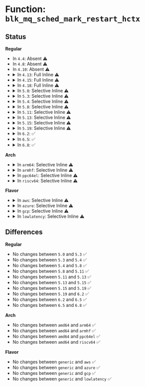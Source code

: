 # Function: <code>blk_mq_sched_mark_restart_hctx</code>

## Status
<b>Regular</b>
<ul>
<li>
In <code>4.4</code>: Absent ⚠️
</li>
<li>
In <code>4.8</code>: Absent ⚠️
</li>
<li>
In <code>4.10</code>: Absent ⚠️
</li>
<li>
<details>
<summary>In <code>4.13</code>: Full Inline ⚠️</summary>

**Collision:** Unique Static

**Inline:** Full

**Transformation:** False

**Instances:**

```
In block/blk-mq-sched.c (ffffffff81435750)
Location: block/blk-mq-sched.c:57
Inline: True
Inline callers:
  - block/blk-mq-sched.c:blk_mq_sched_dispatch_requests
```
</details>
</li>
<li>
<details>
<summary>In <code>4.15</code>: Full Inline ⚠️</summary>

**Collision:** Unique Static

**Inline:** Full

**Transformation:** False

**Instances:**

```
In block/blk-mq-sched.c (ffffffff8146150a)
Location: block/blk-mq-sched.c:57
Inline: True
Inline callers:
  - block/blk-mq-sched.c:blk_mq_sched_dispatch_requests
```
</details>
</li>
<li>
<details>
<summary>In <code>4.18</code>: Full Inline ⚠️</summary>

**Collision:** Unique Static

**Inline:** Full

**Transformation:** False

**Instances:**

```
In block/blk-mq-sched.c (ffffffff81494f2a)
Location: block/blk-mq-sched.c:57
Inline: True
Inline callers:
  - block/blk-mq-sched.c:blk_mq_sched_dispatch_requests
```
</details>
</li>
<li>
<details>
<summary>In <code>5.0</code>: Selective Inline ⚠️</summary>

```c
void blk_mq_sched_mark_restart_hctx(struct blk_mq_hw_ctx *hctx);
```

**Collision:** Unique Global

**Inline:** Selective

**Transformation:** False

**Instances:**

```
In block/blk-mq-sched.c (ffffffff814aefb7)
Location: block/blk-mq-sched.c:64
Inline: True
Inline callers:
  - block/blk-mq-sched.c:blk_mq_sched_dispatch_requests
  - block/blk-mq-sched.c:blk_mq_sched_dispatch_requests
Direct callers:
  - block/mq-deadline.c:dd_dispatch_request
```
**Symbols:**

```
ffffffff814aedf0-ffffffff814aee09: blk_mq_sched_mark_restart_hctx (STB_GLOBAL)
```
</details>
</li>
<li>
<details>
<summary>In <code>5.3</code>: Selective Inline ⚠️</summary>

```c
void blk_mq_sched_mark_restart_hctx(struct blk_mq_hw_ctx *hctx);
```

**Collision:** Unique Global

**Inline:** Selective

**Transformation:** False

**Instances:**

```
In block/blk-mq-sched.c (ffffffff814dd271)
Location: block/blk-mq-sched.c:65
Inline: True
Inline callers:
  - block/blk-mq-sched.c:blk_mq_sched_dispatch_requests
  - block/blk-mq-sched.c:blk_mq_sched_dispatch_requests
Direct callers:
  - block/blk-mq.c:blk_mq_dispatch_rq_list
  - block/mq-deadline.c:dd_dispatch_request
```
**Symbols:**

```
ffffffff814dd0a0-ffffffff814dd0b8: blk_mq_sched_mark_restart_hctx (STB_GLOBAL)
```
</details>
</li>
<li>
<details>
<summary>In <code>5.4</code>: Selective Inline ⚠️</summary>

```c
void blk_mq_sched_mark_restart_hctx(struct blk_mq_hw_ctx *hctx);
```

**Collision:** Unique Global

**Inline:** Selective

**Transformation:** False

**Instances:**

```
In block/blk-mq-sched.c (ffffffff814f66e1)
Location: block/blk-mq-sched.c:65
Inline: True
Inline callers:
  - block/blk-mq-sched.c:blk_mq_sched_dispatch_requests
  - block/blk-mq-sched.c:blk_mq_sched_dispatch_requests
Direct callers:
  - block/blk-mq.c:blk_mq_dispatch_rq_list
  - block/mq-deadline.c:dd_finish_request
```
**Symbols:**

```
ffffffff814f6510-ffffffff814f6528: blk_mq_sched_mark_restart_hctx (STB_GLOBAL)
```
</details>
</li>
<li>
<details>
<summary>In <code>5.8</code>: Selective Inline ⚠️</summary>

```c
void blk_mq_sched_mark_restart_hctx(struct blk_mq_hw_ctx *hctx);
```

**Collision:** Unique Global

**Inline:** Selective

**Transformation:** False

**Instances:**

```
In block/blk-mq-sched.c (ffffffff8155704c)
Location: block/blk-mq-sched.c:65
Inline: True
Inline callers:
  - block/blk-mq-sched.c:__blk_mq_sched_dispatch_requests
  - block/blk-mq-sched.c:__blk_mq_sched_dispatch_requests
Direct callers:
  - block/blk-mq.c:blk_mq_mark_tag_wait
  - block/mq-deadline.c:dd_finish_request
```
**Symbols:**

```
ffffffff81556b10-ffffffff81556b28: blk_mq_sched_mark_restart_hctx (STB_GLOBAL)
```
</details>
</li>
<li>
<details>
<summary>In <code>5.11</code>: Selective Inline ⚠️</summary>

```c
void blk_mq_sched_mark_restart_hctx(struct blk_mq_hw_ctx *hctx);
```

**Collision:** Unique Global

**Inline:** Selective

**Transformation:** False

**Instances:**

```
In block/blk-mq-sched.c (ffffffff815736a3)
Location: block/blk-mq-sched.c:51
Inline: True
Inline callers:
  - block/blk-mq-sched.c:__blk_mq_sched_dispatch_requests
  - block/blk-mq-sched.c:__blk_mq_sched_dispatch_requests
Direct callers:
  - block/blk-mq.c:blk_mq_mark_tag_wait
  - block/mq-deadline.c:dd_finish_request
```
**Symbols:**

```
ffffffff81573580-ffffffff81573598: blk_mq_sched_mark_restart_hctx (STB_GLOBAL)
```
</details>
</li>
<li>
<details>
<summary>In <code>5.13</code>: Selective Inline ⚠️</summary>

```c
void blk_mq_sched_mark_restart_hctx(struct blk_mq_hw_ctx *hctx);
```

**Collision:** Unique Global

**Inline:** Selective

**Transformation:** False

**Instances:**

```
In block/blk-mq-sched.c (ffffffff8157b733)
Location: block/blk-mq-sched.c:51
Inline: True
Inline callers:
  - block/blk-mq-sched.c:__blk_mq_sched_dispatch_requests
  - block/blk-mq-sched.c:__blk_mq_sched_dispatch_requests
Direct callers:
  - block/blk-mq.c:blk_mq_mark_tag_wait
  - block/mq-deadline.c:dd_finish_request
```
**Symbols:**

```
ffffffff8157b480-ffffffff8157b498: blk_mq_sched_mark_restart_hctx (STB_GLOBAL)
```
</details>
</li>
<li>
<details>
<summary>In <code>5.15</code>: Selective Inline ⚠️</summary>

```c
void blk_mq_sched_mark_restart_hctx(struct blk_mq_hw_ctx *hctx);
```

**Collision:** Unique Global

**Inline:** Selective

**Transformation:** False

**Instances:**

```
In block/blk-mq-sched.c (ffffffff815e0ad2)
Location: block/blk-mq-sched.c:51
Inline: True
Inline callers:
  - block/blk-mq-sched.c:__blk_mq_sched_dispatch_requests
  - block/blk-mq-sched.c:__blk_mq_sched_dispatch_requests
Direct callers:
  - block/blk-mq.c:blk_mq_mark_tag_wait
  - block/mq-deadline.c:dd_finish_request
```
**Symbols:**

```
ffffffff815e0800-ffffffff815e0818: blk_mq_sched_mark_restart_hctx (STB_GLOBAL)
```
</details>
</li>
<li>
<details>
<summary>In <code>5.19</code>: Selective Inline ⚠️</summary>

```c
void blk_mq_sched_mark_restart_hctx(struct blk_mq_hw_ctx *hctx);
```

**Collision:** Unique Global

**Inline:** Selective

**Transformation:** False

**Instances:**

```
In block/blk-mq-sched.c (ffffffff8168f6da)
Location: block/blk-mq-sched.c:25
Inline: True
Inline callers:
  - block/blk-mq-sched.c:__blk_mq_sched_dispatch_requests
  - block/blk-mq-sched.c:__blk_mq_sched_dispatch_requests
Direct callers:
  - block/blk-mq.c:blk_mq_mark_tag_wait
  - block/mq-deadline.c:dd_finish_request
```
**Symbols:**

```
ffffffff8168f440-ffffffff8168f460: blk_mq_sched_mark_restart_hctx (STB_GLOBAL)
```
</details>
</li>
<li>
<details>
<summary>In <code>6.2</code>: ✅</summary>

```c
void blk_mq_sched_mark_restart_hctx(struct blk_mq_hw_ctx *hctx);
```

**Collision:** Unique Global

**Inline:** No

**Transformation:** False

**Instances:**

```
In block/blk-mq-sched.c (ffffffff8174da10)
Location: block/blk-mq-sched.c:24
Inline: False
Direct callers:
  - block/blk-mq.c:blk_mq_mark_tag_wait
  - block/blk-mq-sched.c:__blk_mq_sched_dispatch_requests
  - block/mq-deadline.c:dd_finish_request
```
**Symbols:**

```
ffffffff8174da10-ffffffff8174da30: blk_mq_sched_mark_restart_hctx (STB_GLOBAL)
```
</details>
</li>
<li>
<details>
<summary>In <code>6.5</code>: ✅</summary>

```c
void blk_mq_sched_mark_restart_hctx(struct blk_mq_hw_ctx *hctx);
```

**Collision:** Unique Global

**Inline:** No

**Transformation:** False

**Instances:**

```
In block/blk-mq-sched.c (ffffffff81789f90)
Location: block/blk-mq-sched.c:22
Inline: False
Direct callers:
  - block/blk-mq.c:blk_mq_mark_tag_wait
  - block/blk-mq-sched.c:__blk_mq_sched_dispatch_requests
  - block/mq-deadline.c:dd_finish_request
```
**Symbols:**

```
ffffffff81789f90-ffffffff81789fb0: blk_mq_sched_mark_restart_hctx (STB_GLOBAL)
```
</details>
</li>
<li>
<details>
<summary>In <code>6.8</code>: ✅</summary>

```c
void blk_mq_sched_mark_restart_hctx(struct blk_mq_hw_ctx *hctx);
```

**Collision:** Unique Global

**Inline:** No

**Transformation:** False

**Instances:**

```
In block/blk-mq-sched.c (ffffffff817cc710)
Location: block/blk-mq-sched.c:22
Inline: False
Direct callers:
  - block/blk-mq.c:blk_mq_mark_tag_wait
  - block/blk-mq-sched.c:__blk_mq_sched_dispatch_requests
  - block/mq-deadline.c:dd_finish_request
```
**Symbols:**

```
ffffffff817cc710-ffffffff817cc730: blk_mq_sched_mark_restart_hctx (STB_GLOBAL)
```
</details>
</li>
</ul>
<b>Arch</b>
<ul>
<li>
<details>
<summary>In <code>arm64</code>: Selective Inline ⚠️</summary>

```c
void blk_mq_sched_mark_restart_hctx(struct blk_mq_hw_ctx *hctx);
```

**Collision:** Unique Global

**Inline:** Selective

**Transformation:** False

**Instances:**

```
In block/blk-mq-sched.c (ffff8000105f6c84)
Location: block/blk-mq-sched.c:65
Inline: True
Inline callers:
  - block/blk-mq-sched.c:blk_mq_sched_dispatch_requests
Direct callers:
  - block/blk-mq.c:blk_mq_dispatch_rq_list
  - block/mq-deadline.c:dd_finish_request
```
**Symbols:**

```
ffff8000105f69d0-ffff8000105f6a34: blk_mq_sched_mark_restart_hctx (STB_GLOBAL)
```
</details>
</li>
<li>
<details>
<summary>In <code>armhf</code>: Selective Inline ⚠️</summary>

```c
void blk_mq_sched_mark_restart_hctx(struct blk_mq_hw_ctx *hctx);
```

**Collision:** Unique Global

**Inline:** Selective

**Transformation:** False

**Instances:**

```
In block/blk-mq-sched.c (c07a2474)
Location: block/blk-mq-sched.c:65
Inline: True
Inline callers:
  - block/blk-mq-sched.c:blk_mq_sched_dispatch_requests
Direct callers:
  - block/blk-mq.c:blk_mq_dispatch_rq_list
  - block/mq-deadline.c:dd_finish_request
```
**Symbols:**

```
c07a1bd4-c07a1c04: blk_mq_sched_mark_restart_hctx (STB_GLOBAL)
```
</details>
</li>
<li>
<details>
<summary>In <code>ppc64el</code>: Selective Inline ⚠️</summary>

```c
void blk_mq_sched_mark_restart_hctx(struct blk_mq_hw_ctx *hctx);
```

**Collision:** Unique Global

**Inline:** Selective

**Transformation:** False

**Instances:**

```
In block/blk-mq-sched.c (c00000000078f0b0)
Location: block/blk-mq-sched.c:65
Inline: True
Inline callers:
  - block/blk-mq-sched.c:blk_mq_sched_dispatch_requests
  - block/blk-mq-sched.c:blk_mq_sched_dispatch_requests
Direct callers:
  - block/blk-mq.c:blk_mq_dispatch_rq_list
  - block/mq-deadline.c:dd_finish_request
```
**Symbols:**

```
c00000000078ee00-c00000000078ee30: blk_mq_sched_mark_restart_hctx (STB_GLOBAL)
```
</details>
</li>
<li>
<details>
<summary>In <code>riscv64</code>: Selective Inline ⚠️</summary>

```c
void blk_mq_sched_mark_restart_hctx(struct blk_mq_hw_ctx *hctx);
```

**Collision:** Unique Global

**Inline:** Selective

**Transformation:** False

**Instances:**

```
In block/blk-mq-sched.c (ffffffe0004344d2)
Location: block/blk-mq-sched.c:65
Inline: True
Inline callers:
  - block/blk-mq-sched.c:blk_mq_sched_dispatch_requests
Direct callers:
  - block/blk-mq.c:blk_mq_dispatch_rq_list
  - block/mq-deadline.c:dd_finish_request
```
**Symbols:**

```
ffffffe000433d86-ffffffe000433db8: blk_mq_sched_mark_restart_hctx (STB_GLOBAL)
```
</details>
</li>
</ul>
<b>Flavor</b>
<ul>
<li>
<details>
<summary>In <code>aws</code>: Selective Inline ⚠️</summary>

```c
void blk_mq_sched_mark_restart_hctx(struct blk_mq_hw_ctx *hctx);
```

**Collision:** Unique Global

**Inline:** Selective

**Transformation:** False

**Instances:**

```
In block/blk-mq-sched.c (ffffffff814eecc1)
Location: block/blk-mq-sched.c:65
Inline: True
Inline callers:
  - block/blk-mq-sched.c:blk_mq_sched_dispatch_requests
  - block/blk-mq-sched.c:blk_mq_sched_dispatch_requests
Direct callers:
  - block/blk-mq.c:blk_mq_dispatch_rq_list
  - block/mq-deadline.c:dd_finish_request
```
**Symbols:**

```
ffffffff814eeaf0-ffffffff814eeb08: blk_mq_sched_mark_restart_hctx (STB_GLOBAL)
```
</details>
</li>
<li>
<details>
<summary>In <code>azure</code>: Selective Inline ⚠️</summary>

```c
void blk_mq_sched_mark_restart_hctx(struct blk_mq_hw_ctx *hctx);
```

**Collision:** Unique Global

**Inline:** Selective

**Transformation:** False

**Instances:**

```
In block/blk-mq-sched.c (ffffffff814df201)
Location: block/blk-mq-sched.c:65
Inline: True
Inline callers:
  - block/blk-mq-sched.c:blk_mq_sched_dispatch_requests
  - block/blk-mq-sched.c:blk_mq_sched_dispatch_requests
Direct callers:
  - block/blk-mq.c:blk_mq_dispatch_rq_list
  - block/mq-deadline.c:dd_finish_request
```
**Symbols:**

```
ffffffff814df040-ffffffff814df058: blk_mq_sched_mark_restart_hctx (STB_GLOBAL)
```
</details>
</li>
<li>
<details>
<summary>In <code>gcp</code>: Selective Inline ⚠️</summary>

```c
void blk_mq_sched_mark_restart_hctx(struct blk_mq_hw_ctx *hctx);
```

**Collision:** Unique Global

**Inline:** Selective

**Transformation:** False

**Instances:**

```
In block/blk-mq-sched.c (ffffffff814ead51)
Location: block/blk-mq-sched.c:65
Inline: True
Inline callers:
  - block/blk-mq-sched.c:blk_mq_sched_dispatch_requests
  - block/blk-mq-sched.c:blk_mq_sched_dispatch_requests
Direct callers:
  - block/blk-mq.c:blk_mq_dispatch_rq_list
  - block/mq-deadline.c:dd_finish_request
```
**Symbols:**

```
ffffffff814eab80-ffffffff814eab98: blk_mq_sched_mark_restart_hctx (STB_GLOBAL)
```
</details>
</li>
<li>
<details>
<summary>In <code>lowlatency</code>: Selective Inline ⚠️</summary>

```c
void blk_mq_sched_mark_restart_hctx(struct blk_mq_hw_ctx *hctx);
```

**Collision:** Unique Global

**Inline:** Selective

**Transformation:** False

**Instances:**

```
In block/blk-mq-sched.c (ffffffff81503d2f)
Location: block/blk-mq-sched.c:65
Inline: True
Inline callers:
  - block/blk-mq-sched.c:blk_mq_sched_dispatch_requests
  - block/blk-mq-sched.c:blk_mq_sched_dispatch_requests
Direct callers:
  - block/blk-mq.c:blk_mq_dispatch_rq_list
  - block/mq-deadline.c:dd_finish_request
```
**Symbols:**

```
ffffffff81503b70-ffffffff81503b88: blk_mq_sched_mark_restart_hctx (STB_GLOBAL)
```
</details>
</li>
</ul>

## Differences
<b>Regular</b>
<ul>
<li>
No changes between <code>5.0</code> and <code>5.3</code> ✅
</li>
<li>
No changes between <code>5.3</code> and <code>5.4</code> ✅
</li>
<li>
No changes between <code>5.4</code> and <code>5.8</code> ✅
</li>
<li>
No changes between <code>5.8</code> and <code>5.11</code> ✅
</li>
<li>
No changes between <code>5.11</code> and <code>5.13</code> ✅
</li>
<li>
No changes between <code>5.13</code> and <code>5.15</code> ✅
</li>
<li>
No changes between <code>5.15</code> and <code>5.19</code> ✅
</li>
<li>
No changes between <code>5.19</code> and <code>6.2</code> ✅
</li>
<li>
No changes between <code>6.2</code> and <code>6.5</code> ✅
</li>
<li>
No changes between <code>6.5</code> and <code>6.8</code> ✅
</li>
</ul>
<b>Arch</b>
<ul>
<li>
No changes between <code>amd64</code> and <code>arm64</code> ✅
</li>
<li>
No changes between <code>amd64</code> and <code>armhf</code> ✅
</li>
<li>
No changes between <code>amd64</code> and <code>ppc64el</code> ✅
</li>
<li>
No changes between <code>amd64</code> and <code>riscv64</code> ✅
</li>
</ul>
<b>Flavor</b>
<ul>
<li>
No changes between <code>generic</code> and <code>aws</code> ✅
</li>
<li>
No changes between <code>generic</code> and <code>azure</code> ✅
</li>
<li>
No changes between <code>generic</code> and <code>gcp</code> ✅
</li>
<li>
No changes between <code>generic</code> and <code>lowlatency</code> ✅
</li>
</ul>
